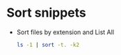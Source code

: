 
# Sort snippets 


- Sort files by extension and List All 
    ```bash
    ls -1 | sort -t. -k2
    ```
